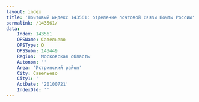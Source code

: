 ```yaml
---
layout: index
title: 'Почтовый индекс 143561: отделение почтовой связи Почты России'
permalink: /143561/
data:
    Index: 143561
    OPSName: Савельево
    OPSType: О
    OPSSubm: 143449
    Region: 'Московская область'
    Autonom: ''
    Area: 'Истринский район'
    City: Савельево
    City1: ''
    ActDate: '20100721'
    IndexOld: ''
---
```

